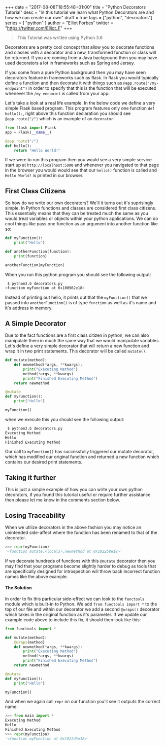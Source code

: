 +++
date = "2017-08-08T18:55:48+01:00"
title = "Python Decorators Tutorial"
desc = "In this tutorial we learn what Python Decorators are and how we can create our own"
draft = true
tags = ["python", "decorators"]
series = [ "python" ]
author = "Elliot Forbes"
twitter = "https://twitter.com/Elliot_F"
+++

> This Tutorial was written using Python 3.6

Decorators are a pretty cool concept that allow you to decorate functions and classes with a decorator and a new, transformed function or class will be returned. If you are coming from a Java background then you may have used decorators a lot in frameworks such as Spring and Jersey.

If you come from a pure Python background then you may have seen decorators feature in frameworks such as flask. In flask you would typically define a function and then decorate it with things such as `@app.route("/my-endpoint")` in order to specify that this is the function that will be executed whenever the `/my-endpoint` is called from your app.

Let's take a look at a real life example. In the below code we define a very simple Flask based program. This program features only one function `def hello():`, right above this function declaration you should see `@app.route("/")` which is an example of an `decorator`.     

~~~python
from flask import Flask
app = Flask(__name__)

@app.route("/")
def hello():
    return "Hello World!"
~~~

If we were to run this program then you would see a very simple service start up at `http://localhost:5000` and whenever you navigated to that page in the browser you would would see that our `hello()` function is called and `Hello World!` is printed in our browser.

## First Class Citizens

So how do we write our own decorators? We'll it turns out it's suprisingly simple. In Python functions and classes are considered first class citizens. This essentially means that they can be treated much the same as you would treat variables or objects within your python applications. We can do cool things like pass one function as an argument into another function like so:

~~~python
def myFunction():
    print("Hello")

def anotherFunction(function):
    print(function)

anotherFunction(myFunction)
~~~

When you run this python program you should see the following output:

~~~bash
 $ python3.6 decorators.py
<function myFunction at 0x100562e18>
~~~

Instead of printing out hello, it prints out that the `myFunction()` that we passed into `anotherFunction()` is of type `function` as well as it's name and it's address in memory. 

## A Simple Decorator

Due to the fact functions are a first class citizen in python, we can also manipulate them in much the same way that we would manipulate variables. Let's define a very simple decorator that will return a new function and wrap it in two print statements. This decorator will be called `mutate()`. 

~~~python
def mutate(method):
    def newmethod(*args, **kwargs):
        print("Executing Method")
        method(*args, **kwargs)
        print("Finished Executing Method")
    return newmethod

@mutate
def myFunction():
    print("Hello")

myFunction()
~~~

when we execute this you should see the following output:

~~~bash
 $ python3.6 decorators.py
Executing Method
Hello
Finished Executing Method
~~~

Our call to `myFunction()` has successfully triggered our mutate decorator, which has modified our original function and returned a new function which contains our desired print statements.

## Taking it further

This is just a simple example of how you can write your own python decorators, if you found this tutorial useful or require further assistance then please let me know in the comments section below.

## Losing Traceability

When we utilize decorators in the above fashion you may notice an unintended side-affect where the function has been renamed to that of the decorator.

~~~py
>>> repr(myFunction)
'<function mutate.<locals>.newmethod at 0x1022b8e18>'
~~~

If we decorate hundreds of functions with this `@mutate` decorator then you may find that your programs become slightly harder to debug as tools that are specifically designed for introspection will throw back incorrect function names like the above example.

#### The Solution

In order to fix this particular side-effect we can look to the `functools` module which is built-in to Python. We add `from functools import *` to the top of our file and within our decorator we add a second `@wraps()` decorator which takes in the original function as it's parameter. If we update our example code above to include this fix, it should then look like this:

~~~py
from functools import *

def mutate(method):
    @wraps(method)
    def newmethod(*args, **kwargs):
        print("Executing Method")
        method(*args, **kwargs)
        print("Finished Executing Method")
    return newmethod

@mutate
def myFunction():
    print("Hello")

myFunction()
~~~

And when we again call `repr` on our function you'll see it outputs the correct name:

~~~py
>>> from main import *
Executing Method
Hello
Finished Executing Method
>>> repr(myFunction)
'<function myFunction at 0x1022d3e18>'
~~~